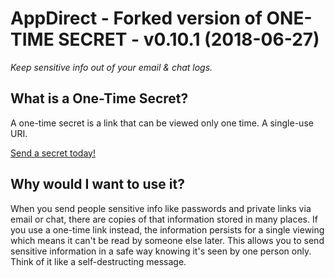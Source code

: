 # AppDirect - Forked version of ONE-TIME SECRET - v0.10.1 (2018-06-27)

*Keep sensitive info out of your email & chat logs.*

## What is a One-Time Secret? ##

A one-time secret is a link that can be viewed only one time. A single-use URI.

<a class="msg" href="https://ots.appdirect.com/">Send a secret today!</a>

## Why would I want to use it? ##

When you send people sensitive info like passwords and private links via email or chat, there are copies of that information stored in many places. If you use a one-time link instead, the information persists for a single viewing which means it can't be read by someone else later. This allows you to send sensitive information in a safe way knowing it's seen by one person only. Think of it like a self-destructing message.


